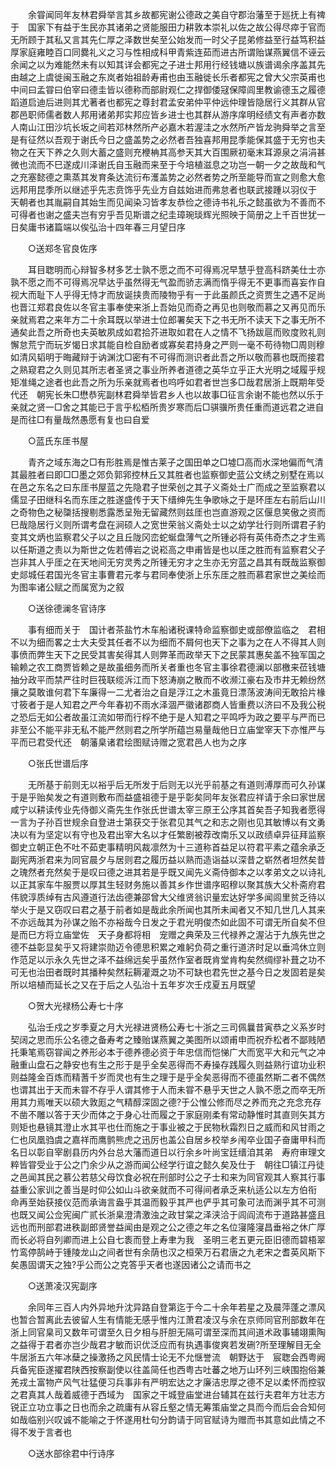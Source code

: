 <!-- { "loadSidebar": true } -->
　　余甞闻同年友林君舜举言其乡故都宪谢公德政之美自守郡治藩至于廵抚上有禆于　国家下有益于生民亦其诸弟之贤能服田力耕敦本崇礼以佐之故公得尽瘁于官而无所顾于其私又言其先仁厚之泽数世矣至公始发而一时父子昆弟修益至行益笃积益厚家庭雍睦百口同爨礼义之习与性相成科甲青紫连茹而进古所谓贻谋燕翼信不诬云余闻之以为难能然未有以知其详会都宪之子进士邦用行经钱塘以族谱谒余序盖其先由越之上虞徙闽玉融之东岚者始祖龄寿甫也由玉融徙长乐者都宪之曾大父宗英甫也中间曰孟甞曰伯宰曰德圭皆以德称而部尉观仁之捍御倭冦保障闾里教谕德玉之履德蹈道启迪后进则其尤著者也都宪之尊封君孟安弟仲平仲远仲理皆隐居行义其群从官郡邑职师儒者数人邦用诸弟邦实邦应皆乡进士也其群从游序庠明经绩文有声者亦数人南山江田沙坑长坂之间若邓林然所产必嘉木若渥洼之水然所产皆龙驹舜举之言至是有征然以吾观于谢氏今日之盛盖势之必然者吾独喜邦用昆季能保其盛于无穷也夫物之在天下养之久则大蓄之盛则充楩柟其高参天其大百围厥初毫末耳源泉之涓涓甚微也流而不巳遂成川泽谢氏自玉融而来至于今培植滋息之功岂一朝一夕之故哉和气之充塞懿德之熏蒸其发育条达流衍布濩盖势之必然者势之所至能导而宣之则愈大愈远邦用昆季所以继述乎先志贲饰乎先业方自兹始进而弗怠者也联武接踵以羽仪于　天朝者也其胤嗣自其始生而见闻染习皆孝友恭俭之德诗书礼乐之懿虽欲为不善而不可得者也谢之盛夫岂有穷乎吾见斯谱之纪圭璋琬琰辉光照映于简册之上千百世犹一日矣庸书诸篇端以俟弘治十四年春三月望日序 

　　○送郑冬官良佐序 

　　耳目聦明而心辩智多材多艺士孰不愿之而不可得焉况早慧乎登高科跻美仕士亦孰不愿之而不可得焉况早达乎虽然得无气盈而骄志满而惰乎得无不更事而喜妄作自视大而耻下人乎得无恃才而放诞挟贵而陵物乎有一于此虽颜氏之资贾生之遇不足尚也晋江郑君良佐以冬官主事奉使来浙上吾始见而奇之再见也则敬而慕之又再见而乐亲就焉君之来年方二十余耳既以举进士位郎署矣天下之书无所不读天下之事无所不通矣此吾之所奇也夫英敏夙成如君拾芥进取如君在人之情不飞扬跋扈而败度败礼则懈怠荒宁而玩岁愒日求其能自检自励者或寡矣君持身之严则一毫不苟待物□周则穆如清风韬明于晦藏辩于讷渊沈□密有不可得而测识者此吾之所以敬而慕也既而接君之熟窥君之久则见其所志者圣贤之事业所养者道德之英华立乎正大光明之域履乎规矩准绳之途者也此吾之所为乐亲就焉者也呜呼如君者世岂多□哉君居浙上既期年受代还　朝宪长朱□懋恭宪副林君舜举皆君乡人也以故事□征言余谢不能也然以乐于亲就之贤一□舍之其能已于言乎松栢所贵岁寒而后□骐骥所贵任重而道远君之进自是而往□有量哉然愚愿有复也曰自爱 

　　○蓝氏东厓书屋 

　　青齐之域东海之□有形胜焉是惟古莱子之国田单之□墟□高而水深地偏而气清其最胜者曰即□□墨之郊负郭郛控林丘又其胜者也监察御史蓝公文绣之别墅在焉以在邑之东名之曰东厓书屋蓝之先隐君子世荣创之其子义斋处士广而成之至监察君以儒显子田继科名而东厓之胜遂盛传于天下缙绅先生争歌咏之于是环厓左右前后山川之奇物色之秘櫽括搜剔悉露悉呈殆无留藏然则兹厓也岂直游观之区偃息笑傲之资而巳哉隐居行义则所谓考盘在涧硕人之宽世荣翁义斋处士以之幼学壮行则所谓君子豹变其文炳也监察君父子以之且丘陇冈峦蛇蜒盘薄气之所锺必将有英伟奇杰之才生焉以任斯道之责以为斯世之佐若傅岩之说崧高之申甫皆是也以厓之胜而有监察君父子岂非其人乎厓之在天地间无穷灵秀之所锺无穷才之生亦无穷蓝之昌其有既哉监察御史郯城任君国光冬官主事曹君元孝与君同奉使浙上乐东厓之胜而慕君家世之美绘而为图率诸公赋之而属宽为之叙 

　　○送徐德澜冬官诗序 

　　事有细而关于　国计者茶盐竹木车船诸税课特命监察御史或部僚监临之　君相不以为细而畧之士大夫受其任者不以为细而不屑何也天下之事为之在人不得其人则事偾而弊生天下之民受其害矣得其人则弊革而政举天下之民蒙其惠矣盖不独军国之输赖之农工商贾皆赖之是故虽细务而所关者重也冬官主事徐君德澜以部檄来莅钱塘抽分政平而禁严往时巨筏联缆泝江而下怒涛崩之散而不收濒江豪右及市井无赖纷然攘之莫敢谁何君下车廉得一二尤者治之自是浮江之木虽竟日漂荡波涛间无敢拾片椽寸筱者于是人知君之严今年春初不雨水泽涸严徽诸郡商人皆重费以济曰不及我公税之恐后无如公者故虽江流如带而行桴不绝于是人知君之平鸣呼为政之要平与严而已非至公不能平非无私不能严然则君之所学所蕴岂易量哉他日立庙堂宰天下亦惟严与平而已君受代还　朝藩臬诸君绘图赋诗赠之宽君邑人也为之序 

　　○张氏世谱后序 

　　无所基于前则无以裕乎后无所发于后则无以光乎前基之有道则溥厚而可久孙谋于是乎贻矣发之有道则敷布而益盛祖德于是乎彰矣同年友张君应祥请于余曰家世居咸宁以耕读传业先侍御义斋先生作张氏世谱太宰三原王公序其首矣吾子知我者愿得一言为子孙百世规余自登进士第获交于张君见其气之和志之刚也见其敏博以有文勇决以有为坚定以有守也及君出宰大名以才任繁剧被荐改南乐又以政绩卓异征拜监察御史立朝正色不吐不茹吏事精明风裁凛然为十三道称首益足以符君平素之蕴余承乏副宪两浙君来为同官晨夕与居则君之履历益以熟而造诣益以深昔之崭然者坦然矣昔之瑰然者充然矣于是叹曰德之进其若是乎既又闻先义斋侍御本之以孝弟文之以诗礼以正其家车牛服贾以厚其生轻财务施以善其乡作世谱序昭穆以聚其族大父朴斋府君伟貌淳质绰有古风遵道行法齿德兼邵曾大父维贤翁识量宏达好学多闻闾里贫乏待以举火于是又窃叹曰君之基于前者如是哉此余所闻也其所未闻者又不知几世几人其来不亦远哉其为孙谋之贻不亦裕哉今日发之于君光明俊杰如此固不可谓无所自矣不但是而巳方将立庙堂佐　天子身都将相　宠赠之典荣及三代禄养之渥沾于九族先世之德不益彰显矣乎又将建崇勋迈令德思积累之难躬负荷之重行道济时足以垂鸿休立则作范足以示永久先世之泽不益绵远矣乎虽然作室者既肯堂肯构矣然绸缪补葺之功不可无也治田者既时其播种矣然耘耨灌溉之功不可缺也君先世之基今日之发固若是矣所以培植而延长之又在于后之人弘治十五年岁次壬戍夏五月既望 

　　○贺大光禄杨公寿七十序 

　　弘治壬戍之岁季夏之月大光禄进贤杨公寿七十浙之三司佩曩昔寅恭之义系岁时契阔之思而乐公名德之备寿考之臻贻谋燕翼之美图所以颂甫申而祝乔松者不鄙贱陋托秉笔焉窃甞闻之养形必本于德养德必资于年忠信而恺悌广大而宽平大和元气之冲融重山盘石之静安也有生之形于是乎全矣恶得而不寿操存践履久则益熟行谊功业积则益隆金百炼而精蓍千岁而灵也有生之理于是乎全矣恶得而不德虽然斯二者不偶然也谓其出于天而未甞不存乎人谓其修于人而未甞不悬乎天世之人孰不愿之而卒无所用其力焉唯天以硕大敦厖之气精醇深固之德?于公惟公修而尽之养而充之充念充存不凿不雕以答于天少而体之于身心壮而履之于家庭刚柔有常动静惟时其直则矢其方则矩也悬镜其澄止水其平也仕而施之于事业被之于民物秋霜烈日之威而和风甘雨之仁也凤凰驺虞之嘉祥而鹰鹯熊虎之迅厉也盖公自居乡校举乡闱卒业国子奋庸甲科而名日以彰自宰剧县历内外台总大藩而道日以行余乡叶尚宝廷缙洎其弟　寿府审理文粹皆甞受业于公之门余少从之游而闻公经学行谊之懿久矣及仕于　朝往□镇江丹徒之邑闻其民之慕公若慈父母饮食必祝在刑部时公之子士和来为同官观其人察其行事益重公家训之善当是时仰公如山斗欲亲就而不可得间者承乏来杭适公以左方伯衔　命再至始获接仪范而承诲言盎乎其温而毅乎其严也俨乎其可象可法而渊乎其不可测也既又闻公佥宪闽广贰长浙臬澄清激浊之政甘棠之泽浃洽于闾阎流布于道路甚盛且远也而刑部君进秩副郎贤誉益闻由是观之公之德之年之名位寖隆寖昌垂裕之休广厚而长必将自列卿而进上公自七袠而登上寿聿为我　圣明三老五更元臣旧德而碧梧翠竹鸾停鹄峙于锺陵龙山之间者世有余荫也汉之桓荣万石君唐之九老宋之耆英风斯下矣愚固谓天之独?乎公而公之克答乎天者也遂因诸公之请而书之 

　　○送萧凌汉宪副序 

　　余同年三百人内外异地升沈异路自登第迄于今二十余年若星之及晨萍蓬之漂风也暂合暂离此去彼留人生有情能无感乎惟内江萧君凌汉与余在京师同官刑部数年在浙上同官臬司又数年可谓至久日夕相与肝胆无隔可谓至深而其间道术政事辅翊熏陶之益得于君者亦岂少哉君才敏而识优泛应而有执遇事俊爽若发硎?所至理解目无全牛居浙五六年冰蘖之操激扬之风民情士论无不允惬誉流　朝野达于　宸聦会西粤阙兵备宪臣遂擢君陕西按察副使以往盖简任也西粤古吐蕃之地万山环列三峡围抱俗兼羌戎土富物产风气壮猛便习兵事非有严明宏达之才廉洁忠厚之德不足以柔怀而控驭之君真其人哉着威德于西域为　国家之干城登庙堂进台辅其在兹行夫君年方壮志方锐正立功立事之日也而余之疏庸有从容丘壑之情无筹策庙堂之具而今而后会合知何如哉临别兴叹诚不能喻之于怀遂用杜句分韵请于同官赋诗为赠而书其意如此情之不得不发于言者也 

　　○送水部徐君中行诗序 

